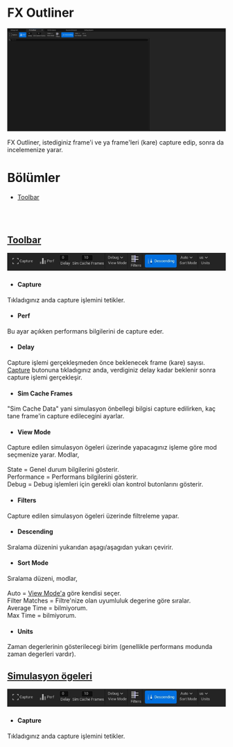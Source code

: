 # FX Outliner
<img src="../../../../Dosyalar/Niagara_Editor_Niagara_Debugger_FX_Outliner.jpg">

FX Outliner, istediginiz frame'i ve ya frame'leri (kare) capture edip, sonra da incelemenize yarar.


# Bölümler

* [Toolbar](#toolbar)


<br>
<br>



## [Toolbar]()

<img src="../../../../Dosyalar/Niagara_Editor_Niagara_Debugger_FX_Outliner_Toolbar.jpg">


* #### Capture
Tıkladıgınız anda capture işlemini tetikler.

* #### Perf
Bu ayar açıkken performans bilgilerini de capture eder.

* #### Delay
Capture işlemi gerçekleşmeden önce beklenecek frame (kare) sayısı. [Capture](#capture) butonuna tıkladıgınız anda, verdiginiz delay kadar beklenir sonra capture işlemi gerçekleşir.

* #### Sim Cache Frames
"Sim Cache Data" yani simulasyon önbellegi bilgisi capture edilirken, kaç tane frame'in capture edilecegini ayarlar.

* #### View Mode
Capture edilen simulasyon ögeleri üzerinde yapacagınız işleme göre mod seçmenize yarar. Modlar,
<br>
<br>
State = Genel durum bilgilerini gösterir.
<br>
Performance = Performans bilgilerini gösterir.
<br>
Debug = Debug işlemleri için gerekli olan kontrol butonlarını gösterir.

* #### Filters
Capture edilen simulasyon ögeleri üzerinde filtreleme yapar.

* #### Descending
Sıralama düzenini yukarıdan aşagı/aşagıdan yukarı çevirir.

* #### Sort Mode
Sıralama düzeni, modlar,
<br>
<br>
Auto = [View Mode'a](#view-mode) göre kendisi seçer.
<br>
Filter Matches = Filtre'nize olan uyumluluk degerine göre sıralar.
<br>
Average Time = bilmiyorum.
<br>
Max Time = bilmiyorum.

* #### Units
Zaman degerlerinin gösterilecegi birim (genellikle performans modunda zaman degerleri vardır).






## [Simulasyon ögeleri]()

<img src="../../../../Dosyalar/Niagara_Editor_Niagara_Debugger_FX_Outliner_Toolbar.jpg">


* #### Capture
Tıkladıgınız anda capture işlemini tetikler.



